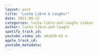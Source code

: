 ```yaml
---
layout: post
title: "Lucha Libre & Laughs!"
date: 2021-09-12
categories: lucha-libre-and-laughs videos
author: lucha-libre-and-laughs
spotify_track_id: 
youtube_video_id: vHc8JD-VI-o
apple_track_id: 
youtube_metadata: 
---
```

